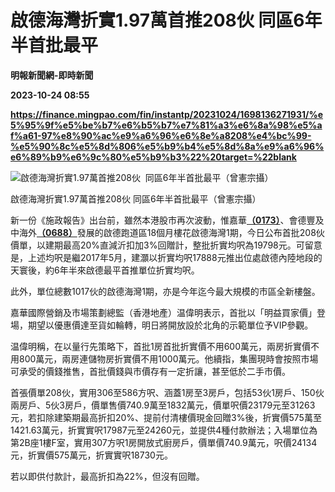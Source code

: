 # 啟德海灣折實1.97萬首推208伙 同區6年半首批最平
**明報新聞網-即時新聞**

**2023-10-24 08:55**

**https://finance.mingpao.com/fin/instantp/20231024/1698136271931/%e5%95%9f%e5%be%b7%e6%b5%b7%e7%81%a3%e6%8a%98%e5%af%a61-97%e8%90%ac%e9%a6%96%e6%8e%a8208%e4%bc%99-%e5%90%8c%e5%8d%806%e5%b9%b4%e5%8d%8a%e9%a6%96%e6%89%b9%e6%9c%80%e5%b9%b3%22%20target=%22blank**

![啟德海灣折實1.97萬首推208伙  同區6年半首批最平（曾憲宗攝）](https://fs.mingpao.com/fin/20231024/s00011/c87a5b54d38c9e13c77aa1084a48b2d7.jpg)

啟德海灣折實1.97萬首推208伙 同區6年半首批最平（曾憲宗攝）

新一份《施政報告》出台前，雖然本港股市再次波動，惟嘉華[**（0173）**](https://finance.mingpao.com/fin/instantp/20231024/1698136271931/stock1.php?code=0173)、會德豐及中海外[**（0688）**](https://finance.mingpao.com/fin/instantp/20231024/1698136271931/stock1.php?code=0688)發展的啟德跑道區18個月樓花啟德海灣1期，今日公布首批208伙價單，以建期最高20%直減沂扣加3%回贈計，整批折實均呎為19798元。可留意是，上述均呎是繼2017年5月，建灝以折實均呎17888元推出位處啟德內陸地段的天寰後，約6年半來啟德最平首推單位折實均呎。

此外，單位總數1017伙的啟德海灣1期，亦是今年迄今最大規模的市區全新樓盤。

嘉華國際營銷及市場策劃總監（香港地產）温偉明表示，首批以「明益買家價」登場，期望以優惠價達至貨如輪轉，明日將開放設於北角的示範單位予VIP參觀。

温偉明稱，在以量行先策略下，首批1房首批折實價不用600萬元，兩房折實價不用800萬元，兩房連儲物房折實價不用1000萬元。他續指，集團現時會按照市場可承受的價錢推售，首批價錢與市價存有一定折讓，甚至低於二手市價。

首張價單208伙，實用306至586方呎、涵蓋1房至3房戶，包括53伙1房戶、150伙兩房戶、5伙3房戶，價單售價740.9萬至1832萬元，價單呎價23179元至31263元，若扣除建築期最高折扣20%、提前付清樓價現金回贈3%後，折實價575萬至1421.63萬元，折實實呎17987元至24260元，並提供4種付款辦法；入場單位為第2B座1樓F室，實用307方呎1房開放式廚房戶，價單價740.9萬元，呎價24134元，折實價575萬元，折實實呎18730元。

若以即供付款計，最高折扣為22%，但沒有回贈。